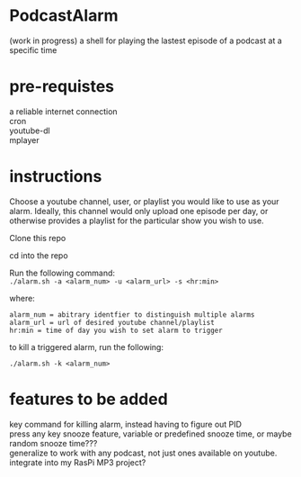# PodcastAlarm  
(work in progress)
a shell for playing the lastest episode of a podcast at a specific time

# pre-requistes  
a reliable internet connection  
cron  
youtube-dl  
mplayer 

# instructions  

Choose a youtube channel, user, or playlist you would like 
to use as your alarm. Ideally, this channel would only upload 
one episode per day, or otherwise provides a playlist for the 
particular show you wish to use.   
 
Clone this repo  

cd into the repo

Run the following command:  
```./alarm.sh -a <alarm_num> -u <alarm_url> -s <hr:min>```

where:  
```
alarm_num = abitrary identfier to distinguish multiple alarms  
alarm_url = url of desired youtube channel/playlist  
hr:min = time of day you wish to set alarm to trigger  
```
to kill a triggered alarm, run the following:  
```
./alarm.sh -k <alarm_num>
```

# features to be added  
key command for killing alarm, instead having to figure out PID  
press any key snooze feature, variable or predefined snooze time,
or maybe random snooze time???   
generalize to work with any podcast, not just ones available on youtube.  
integrate into my RasPi MP3 project?  
